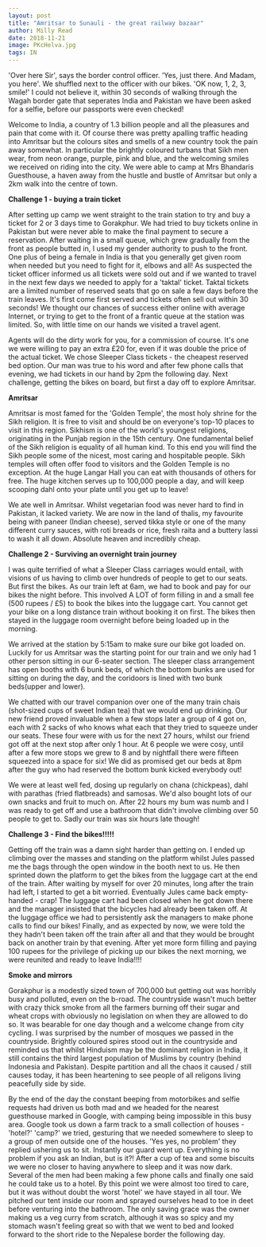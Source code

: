 ```yaml
---
layout: post
title: "Amritsar to Sunauli - the great railway bazaar"
author: Milly Read
date: 2018-11-21
image: PKcHelva.jpg
tags: IN
---
```


'Over here Sir', says the border control officer. 'Yes, just there. And Madam, you here'. We shuffled next to the officer with our bikes. 'OK now, 1, 2, 3, smile!' I could not believe it, within 30 seconds of walking through the Wagah border gate that seperates India and Pakistan we have been asked for a selfie, before our passports were even checked!  

Welcome to India, a country of 1.3 billion people and all the pleasures and pain that come with it. Of course there was pretty  apalling traffic heading into Amritsar but the colours sites and smells of a new country took the pain away somewhat. In particular the brightly coloured turbans that Sikh men wear, from neon orange, purple, pink and blue, and the welcoming smiles we received on riding into the city. We were able to camp at Mrs Bhandaris Guesthouse, a haven away from the hustle and bustle of Amritsar but only a 2km walk into the centre of town. 

**Challenge 1 - buying a train ticket**  

After setting up camp we went straight to the train station to try and buy a ticket for 2 or 3 days time to Gorakphur. We had tried to buy tickets online in Pakistan but were never able to make the final payment to secure a reservation. After waiting in a small queue, which grew gradually from the front as people butted in, I used my gender authority to push to the front. One plus of being a female in India is that you generally get given room when needed but you need to fight for it, elbows and all! As suspected the ticket officer informed us all tickets were sold out and if we wanted to travel in the next few days we needed to apply for a 'taktal' ticket. Taktal tickets are a limited number of reserved seats that go on sale a few days before the train leaves. It's first come first served and tickets often sell out within 30 seconds! We thought our chances of success either online with average Internet,  or trying to get to the front of a frantic queue at the station was limited. So, with little time on our hands we visited a travel agent.

Agents will do the dirty work for you, for a commission of course. It's one we were willing to pay an extra £20 for, even if it was double the price of the actual ticket. We chose Sleeper Class tickets - the cheapest reserved bed option. Our man was true to his word and after few phone calls that evening, we had tickets in our hand by 2pm the following day. Next challenge, getting the bikes on board, but first a day off to explore Amritsar.  

**Amritsar**  

Amritsar is most famed for the 'Golden Temple', the most holy shrine for the Sikh religion. It is free to visit and should be on everyone's top-10 places to visit in this region. Sikhism is one of the world's youngest religions, originating in the Punjab region in the 15th century. One fundamental belief of the Sikh religion is equality of all human kind. To this end you will find the Sikh people some of the nicest, most caring and hospitable people. Sikh temples will often offer food to visitors and the Golden Temple is no exception. At the huge Langar Hall you can eat with thousands of others for free. The huge kitchen serves up to 100,000 people a day, and will keep scooping dahl onto your plate until you get up to leave!  

We ate well in Amritsar. Whilst vegetarian food was never hard to find in Pakistan, it lacked variety. We are now in the land of thalis, my favourite being with paneer (Indian cheese), served tikka style or one of the many different curry sauces, with roti breads or rice, fresh raita and a buttery lassi to wash it all down. Absolute heaven and incredibly cheap.  

**Challenge 2 - Surviving an overnight train journey**  

I was quite terrified of what a Sleeper Class carriages would entail, with visions of us having to climb over hundreds of people to get to our seats. But first the bikes. As our train left at 6am, we had to book and pay for our bikes the night before. This involved A LOT of form filling in and a small fee (500 rupees / £5) to book the bikes into the luggage cart. You cannot get your bike on a long distance train without booking it on first. The bikes then stayed in the luggage room overnight before being loaded up in the morning. 

We arrived at the station by 5:15am to make sure our bike got loaded on. Luckily for us Amritsar was the starting point for our train and we only had 1 other person sitting in our 6-seater section. The sleeper class arrangement has open booths with 6 bunk beds, of which the bottom bunks are used for sitting on during the day, and the coridoors is lined with two bunk beds(upper and lower). 

We chatted with our travel companion over one of the many train chais (shot-sized cups of sweet Indian tea) that we would end up drinking. Our new friend proved invaluable when a few stops later a group of 4 got on, each with 2 sacks of who knows what each that they tried to squeeze under our seats. These four were with us for the next 27 hours, whilst our friend got off at the next stop after only 1 hour. At 6 people we were cosy, until after a few more stops we grew to 8 and by nightfall there were fifteen squeezed into a space for six! We did as promised get our beds at 8pm after the guy who had reserved the bottom bunk kicked everybody out!  

We were at least well fed, dosing up regularly on chana (chickpeas), dahl with parathas (fried flatbreads) and samosas. We'd also bought lots of our own snacks and fruit to much on. After 22 hours my bum was numb and I was ready to get off and use a bathroom that didn't involve climbing over 50 people to get to. Sadly our train was six hours late though!  

**Challenge 3 - Find the bikes!!!!!**  

Getting off the train was a damn sight harder than getting on. I ended up climbing over the masses and standing on the platform whilst Jules passed me the bags through the open window in the booth next to us. He then sprinted down the platform to get the bikes from the luggage cart at the end of the train. After waiting by myself for over 20 minutes, long after the train had left, I started to get a bit worried. Eventually Jules came back empty-handed - crap! The luggage cart had been closed when he got down there and the manager insisted that the bicycles had already been taken off. At the luggage office we had to persistently ask the managers to make phone calls to find our bikes! Finally, and as expected by now, we were told the they hadn't been taken off the train after all and that they would be brought back on another train by that evening.  After yet more form filling and paying 100 rupees for the privilege of picking up our bikes the next morning, we were reunited and ready to leave India!!!!

**Smoke and mirrors**   

Gorakphur is a modestly sized town of 700,000 but getting out was horribly busy and polluted, even on the b-road. The countryside wasn't much better with crazy thick smoke from all the farmers burning off their sugar and wheat crops with obviously no legislation on when they are allowed to do so. It was bearable for one day though and a welcome change from city cycling. I was surprised by the number of mosques we passed in the countryside. Brightly coloured spires stood out in the countryside and reminded us that whilst Hinduism may be the dominant religion in India, it still contains the third largest population of Muslims by country (behind Indonesia and Pakistan). Despite partition and all the chaos it caused / still causes today, it has been heartening to see people of all religons living peacefully side by side.  

By the end of the day the constant beeping from motorbikes and selfie requests had driven us both mad and we headed for the nearest guesthouse marked in Google, with camping being impossible in this busy area.  Google took us down a farm track to a small collection of houses - 'hotel?' 'camp?' we tried, gesturing that we needed somewhere to sleep to a group of men outside one of the houses. 'Yes yes, no problem' they replied ushering us to sit. Instantly our guard went up. Everything is no problem if you ask an Indian, but is it?! After a cup of tea and some biscuits we were no closer to having anywhere to sleep and it was now dark. Several of the men had been making a few phone calls and finally one said he could take us to a hotel. By this point we were almost too tired to care, but it was without doubt the worst 'hotel' we have stayed in all tour. We pitched our tent inside our room and sprayed ourselves head to toe in deet before venturing into the bathroom. The only saving grace was the owner making us a veg curry from scratch, although it was so spicy and my stomach wasn't feeling great so with that we went to bed and looked forward to the short ride to the Nepalese border the following day.  

